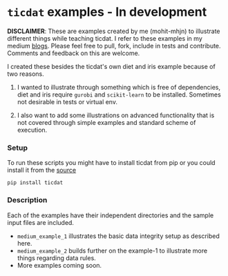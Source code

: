 # `ticdat` examples - In development

**DISCLAIMER**: These are examples created by me (mohit-mhjn) to illustrate different things while teaching ticdat. I refer to these examples in my medium [blogs](mohitmhjn.medium.com). Please feel free to pull, fork, include in tests and contribute. Comments and feedback on this are welcome.

I created these besides the ticdat's own diet and iris example because of two reasons.
1. I wanted to illustrate through something which is free of dependencies, diet and iris require `gurobi` and `scikit-learn` to be installed. Sometimes not desirable in tests or virtual env.

2. I also want to add some illustrations on advanced functionality that is not covered through simple examples and standard scheme of execution.

### Setup
To run these scripts you might have to install ticdat from pip or you could install it from the [source](https://github.com/ticdat/ticdat)


```
pip install ticdat
```

### Description

Each of the examples have their independent directories and the sample input files are included.

- `medium_example_1` illustrates the basic data integrity setup as described here.
- `medium_example_2` builds further on the example-1 to illustrate more things regarding data rules.
- More examples coming soon.
